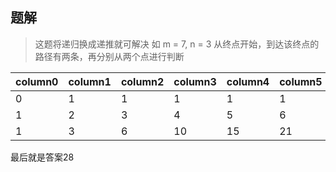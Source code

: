 ## 题解
>这题将递归换成递推就可解决
如 m = 7, n = 3
从终点开始，到达该终点的路径有两条，再分别从两个点进行判断

column0 | column1 | column2 | column3 | column4 | column5 | column6
------- | ------- | ------- | ------- | ------- | ------- | -------
0 | 1 | 1 | 1 | 1 | 1 | 1
1 | 2 | 3 | 4 | 5 | 6 | 7
1 | 3 | 6 | 10 | 15 | 21 | 28

最后就是答案28
